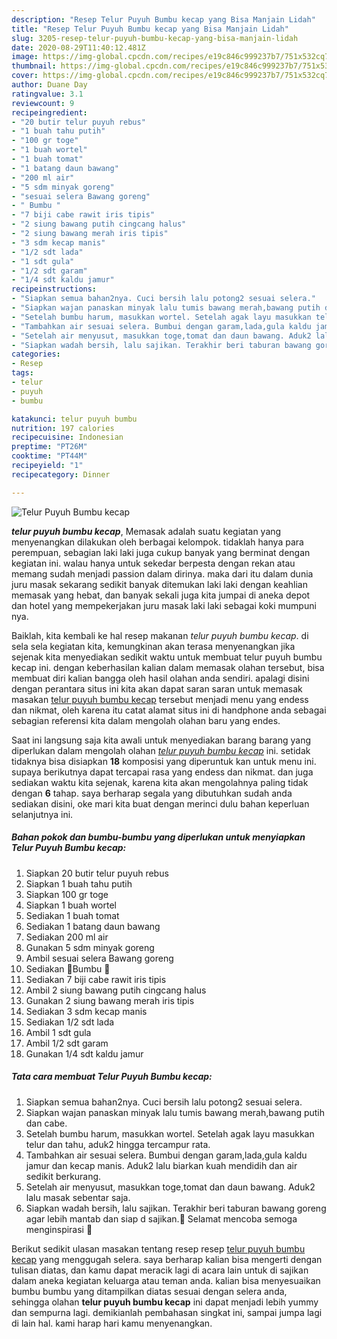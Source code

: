 ```yaml
---
description: "Resep Telur Puyuh Bumbu kecap yang Bisa Manjain Lidah"
title: "Resep Telur Puyuh Bumbu kecap yang Bisa Manjain Lidah"
slug: 3205-resep-telur-puyuh-bumbu-kecap-yang-bisa-manjain-lidah
date: 2020-08-29T11:40:12.481Z
image: https://img-global.cpcdn.com/recipes/e19c846c999237b7/751x532cq70/telur-puyuh-bumbu-kecap-foto-resep-utama.jpg
thumbnail: https://img-global.cpcdn.com/recipes/e19c846c999237b7/751x532cq70/telur-puyuh-bumbu-kecap-foto-resep-utama.jpg
cover: https://img-global.cpcdn.com/recipes/e19c846c999237b7/751x532cq70/telur-puyuh-bumbu-kecap-foto-resep-utama.jpg
author: Duane Day
ratingvalue: 3.1
reviewcount: 9
recipeingredient:
- "20 butir telur puyuh rebus"
- "1 buah tahu putih"
- "100 gr toge"
- "1 buah wortel"
- "1 buah tomat"
- "1 batang daun bawang"
- "200 ml air"
- "5 sdm minyak goreng"
- "sesuai selera Bawang goreng"
- " Bumbu "
- "7 biji cabe rawit iris tipis"
- "2 siung bawang putih cingcang halus"
- "2 siung bawang merah iris tipis"
- "3 sdm kecap manis"
- "1/2 sdt lada"
- "1 sdt gula"
- "1/2 sdt garam"
- "1/4 sdt kaldu jamur"
recipeinstructions:
- "Siapkan semua bahan2nya. Cuci bersih lalu potong2 sesuai selera."
- "Siapkan wajan panaskan minyak lalu tumis bawang merah,bawang putih dan cabe."
- "Setelah bumbu harum, masukkan wortel. Setelah agak layu masukkan telur dan tahu, aduk2 hingga tercampur rata."
- "Tambahkan air sesuai selera. Bumbui dengan garam,lada,gula kaldu jamur dan kecap manis. Aduk2 lalu biarkan kuah mendidih dan air sedikit berkurang."
- "Setelah air menyusut, masukkan toge,tomat dan daun bawang. Aduk2 lalu masak sebentar saja."
- "Siapkan wadah bersih, lalu sajikan. Terakhir beri taburan bawang goreng agar lebih mantab dan siap d sajikan.💝 Selamat mencoba semoga menginspirasi 🌺"
categories:
- Resep
tags:
- telur
- puyuh
- bumbu

katakunci: telur puyuh bumbu 
nutrition: 197 calories
recipecuisine: Indonesian
preptime: "PT26M"
cooktime: "PT44M"
recipeyield: "1"
recipecategory: Dinner

---
```



![Telur Puyuh Bumbu kecap](https://img-global.cpcdn.com/recipes/e19c846c999237b7/751x532cq70/telur-puyuh-bumbu-kecap-foto-resep-utama.jpg)

<b><i>telur puyuh bumbu kecap</i></b>, Memasak adalah suatu kegiatan yang menyenangkan dilakukan oleh berbagai kelompok. tidaklah hanya para perempuan, sebagian laki laki juga cukup banyak yang berminat dengan kegiatan ini. walau hanya untuk sekedar berpesta dengan rekan atau memang sudah menjadi passion dalam dirinya. maka dari itu dalam dunia juru masak sekarang sedikit banyak ditemukan laki laki dengan keahlian memasak yang hebat, dan banyak sekali juga kita jumpai di aneka depot dan hotel yang mempekerjakan juru masak laki laki sebagai koki mumpuni nya.

Baiklah, kita kembali ke hal resep makanan <i>telur puyuh bumbu kecap</i>. di sela sela kegiatan kita, kemungkinan akan terasa menyenangkan jika sejenak kita menyediakan sedikit waktu untuk membuat telur puyuh bumbu kecap ini. dengan keberhasilan kalian dalam memasak olahan tersebut, bisa membuat diri kalian bangga oleh hasil olahan anda sendiri. apalagi disini dengan perantara situs ini kita akan dapat saran saran untuk memasak masakan <u>telur puyuh bumbu kecap</u> tersebut menjadi menu yang endess dan nikmat, oleh karena itu catat alamat situs ini di handphone anda sebagai sebagian referensi kita dalam mengolah olahan baru yang endes.




Saat ini langsung saja kita awali untuk menyediakan barang barang yang diperlukan dalam mengolah olahan <u><i>telur puyuh bumbu kecap</i></u> ini. setidak tidaknya bisa disiapkan <b>18</b> komposisi yang diperuntuk kan untuk menu ini. supaya berikutnya dapat tercapai rasa yang endess dan nikmat. dan juga sediakan waktu kita sejenak, karena kita akan mengolahnya paling tidak dengan <b>6</b> tahap. saya berharap segala yang dibutuhkan sudah anda sediakan disini, oke mari kita buat dengan merinci dulu bahan keperluan selanjutnya ini.

<!--inarticleads1-->

##### Bahan pokok dan bumbu-bumbu yang diperlukan untuk menyiapkan Telur Puyuh Bumbu kecap:

1. Siapkan 20 butir telur puyuh rebus
1. Siapkan 1 buah tahu putih
1. Siapkan 100 gr toge
1. Siapkan 1 buah wortel
1. Sediakan 1 buah tomat
1. Sediakan 1 batang daun bawang
1. Sediakan 200 ml air
1. Gunakan 5 sdm minyak goreng
1. Ambil sesuai selera Bawang goreng
1. Sediakan  🌻Bumbu 🌻
1. Sediakan 7 biji cabe rawit iris tipis
1. Ambil 2 siung bawang putih cingcang halus
1. Gunakan 2 siung bawang merah iris tipis
1. Sediakan 3 sdm kecap manis
1. Sediakan 1/2 sdt lada
1. Ambil 1 sdt gula
1. Ambil 1/2 sdt garam
1. Gunakan 1/4 sdt kaldu jamur




<!--inarticleads2-->

##### Tata cara membuat Telur Puyuh Bumbu kecap:

1. Siapkan semua bahan2nya. Cuci bersih lalu potong2 sesuai selera.
1. Siapkan wajan panaskan minyak lalu tumis bawang merah,bawang putih dan cabe.
1. Setelah bumbu harum, masukkan wortel. Setelah agak layu masukkan telur dan tahu, aduk2 hingga tercampur rata.
1. Tambahkan air sesuai selera. Bumbui dengan garam,lada,gula kaldu jamur dan kecap manis. Aduk2 lalu biarkan kuah mendidih dan air sedikit berkurang.
1. Setelah air menyusut, masukkan toge,tomat dan daun bawang. Aduk2 lalu masak sebentar saja.
1. Siapkan wadah bersih, lalu sajikan. Terakhir beri taburan bawang goreng agar lebih mantab dan siap d sajikan.💝 Selamat mencoba semoga menginspirasi 🌺




Berikut sedikit ulasan masakan tentang resep resep <u>telur puyuh bumbu kecap</u> yang menggugah selera. saya berharap kalian bisa mengerti dengan tulisan diatas, dan kamu dapat meracik lagi di acara lain untuk di sajikan dalam aneka kegiatan keluarga atau teman anda. kalian bisa menyesuaikan bumbu bumbu yang ditampilkan diatas sesuai dengan selera anda, sehingga olahan <b>telur puyuh bumbu kecap</b> ini dapat menjadi lebih yummy dan sempurna lagi. demikianlah pembahasan singkat ini, sampai jumpa lagi di lain hal. kami harap hari kamu menyenangkan.
